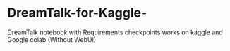 # DreamTalk-for-Kaggle-
DreamTalk notebook with Requirements checkpoints works on kaggle and Google colab (Without WebUI)

